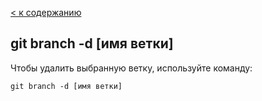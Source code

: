 [< к содержанию](./readme.md)

## **git branch -d [имя ветки]**

Чтобы удалить выбранную ветку, используйте команду:

```
git branch -d [имя ветки]
```